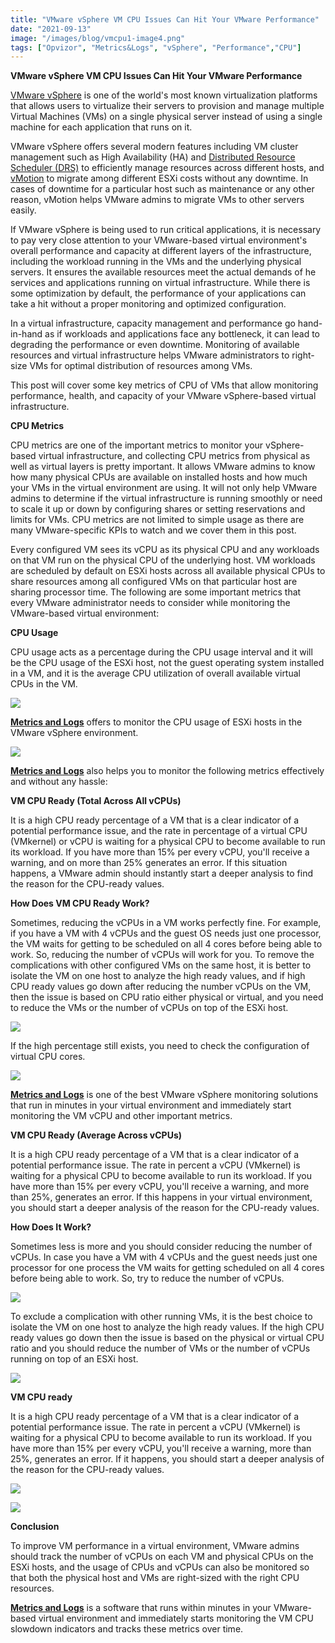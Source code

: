 ```yaml
---
title: "VMware vSphere VM CPU Issues Can Hit Your VMware Performance"
date: "2021-09-13"
image: "/images/blog/vmcpu1-image4.png"
tags: ["Opvizor", "Metrics&Logs", "vSphere", "Performance","CPU"]
---
```


**VMware vSphere VM CPU Issues Can Hit Your VMware Performance**

[VMware vSphere](https://www.vmware.com/products/vsphere.html) is one of
the world's most known  virtualization platforms that allows users to virtualize their servers to provision and manage multiple Virtual Machines (VMs) on a single physical server instead of using a single machine for each application that runs on it. 

VMware vSphere offers several modern features including VM cluster management such as High Availability (HA) and [Distributed Resource Scheduler (DRS)](https://docs.vmware.com/en/VMware-vSphere/7.0/com.vmware.vsphere.resmgmt.doc/GUID-8ACF3502-5314-469F-8CC9-4A9BD5925BC2.html) to efficiently manage resources across different hosts, and [vMotion](https://www.vmware.com/products/vsphere/vmotion.html) to migrate among different ESXi  costs without any downtime. In cases of downtime for a particular host such as maintenance or any other reason, vMotion helps VMware admins to migrate VMs to other servers easily.

If VMware vSphere is being used to run critical applications, it is necessary to pay very close attention to your VMware-based virtual environment's overall performance and capacity at different layers of the infrastructure, including the workload running in the VMs and the underlying physical servers. It ensures the available resources meet the actual demands of  he services and applications running on virtual infrastructure. While there is some optimization by default, the performance of your applications can take a hit without a proper monitoring and optimized configuration.

In a virtual infrastructure, capacity management and performance go hand-in-hand as if workloads and applications face any bottleneck, it can lead to degrading the performance or even downtime. Monitoring of available resources and virtual infrastructure helps VMware
administrators to right-size VMs for optimal distribution of resources among VMs.

This post will cover some key metrics of CPU of VMs that allow monitoring performance,  health, and capacity of your VMware vSphere-based virtual infrastructure.

**CPU Metrics**

CPU metrics are one of the important metrics to monitor your vSphere-based virtual infrastructure, and collecting CPU metrics from physical as well as virtual layers is pretty important. 
It allows VMware admins to know how many physical CPUs are available on installed hosts and how much your VMs in the virtual environment are using. It will not only help VMware admins to determine if the virtual infrastructure is running smoothly or need to scale it up or down by configuring shares or setting reservations and limits for VMs.
CPU metrics are not limited to simple usage as there are many VMware-specific KPIs to watch and we cover them in this post.

Every configured VM sees its vCPU as its physical CPU and any workloads on that VM run on the physical CPU of the underlying host. VM workloads are scheduled by default on ESXi hosts across all available physical CPUs to share resources among all configured VMs on that particular host are sharing processor time. The following are some important metrics that every VMware administrator needs to consider while monitoring the VMware-based virtual environment:

**CPU Usage**

CPU usage acts as a percentage during the CPU usage interval and it will be the CPU usage of the ESXi host, not the guest operating system installed in a VM, and it is the average CPU utilization of overall available virtual CPUs in the VM.

![](/images/blog/vmcpu1-image1.png)

[**Metrics and Logs**](https://www.codenotary.com/products/metrics-and-logs/) offers to monitor the CPU usage of ESXi hosts in the VMware vSphere environment.

![](/images/blog/vmcpu1-image2.png)

[**Metrics and Logs**](https://www.codenotary.com/products/metrics-and-logs/) also helps you to monitor the following metrics effectively and without any hassle:

**VM CPU Ready (Total Across All vCPUs)**

It is a high CPU ready percentage of a VM that is a clear indicator of a potential performance issue, and the rate in percentage of a virtual CPU (VMkernel) or vCPU is waiting for a physical CPU to become available to run its workload. If you have more than 15% per every vCPU, you'll receive a warning, and on more than 25% generates an error. 
If this situation happens, a VMware admin should instantly start a deeper analysis to find the reason for the CPU-ready values.

**How Does VM CPU Ready Work?**

Sometimes, reducing the vCPUs in a VM works perfectly fine. For example, if you have a VM with 4 vCPUs and the guest OS needs just one processor, the VM waits for getting to be scheduled on all 4 cores before being able to work. So, reducing the number of vCPUs will work for you. 
To remove the complications with other configured VMs on the same host, it is better to isolate the VM on one host to analyze the high ready values, and if high CPU ready values go down after reducing the number vCPUs on the VM, then the issue is based on CPU ratio either physical or virtual, and you need to reduce the VMs or the number of vCPUs on top of
the ESXi host.

![](/images/blog/vmcpu1-image3.png)

If the high percentage still exists, you need to check the configuration of virtual CPU cores.

![](/images/blog/vmcpu1-image4.png)

[**Metrics and Logs**](https://www.codenotary.com/products/metrics-and-logs/) is one of the best VMware vSphere monitoring solutions that run in minutes in your virtual environment and immediately start monitoring the VM vCPU and other important metrics.

**VM CPU Ready (Average Across vCPUs)**

It is a high CPU ready percentage of a VM that is a clear indicator of a potential performance issue. The rate in percent a vCPU (VMkernel) is waiting for a physical CPU to become available to run its workload. If you have more than 15% per every vCPU, you\'ll receive a warning, and
more than 25%, generates an error. If this happens in your virtual environment, you should start a deeper analysis of the reason for the CPU-ready values.

**How Does It Work?**

Sometimes less is more and you should consider reducing the number of vCPUs. In case you have a VM with 4 vCPUs and the guest needs just one processor for one process the VM waits for getting scheduled on all 4 cores before being able to work. So, try to reduce the number of vCPUs.

![](/images/blog/vmcpu1-image5.png)

To exclude a complication with other running VMs, it is the best choice to isolate the VM on one host to analyze the high ready values. If the high CPU ready values go down then the issue is based on the physical or virtual CPU ratio and you should reduce the number of VMs or the number of vCPUs running on top of an ESXi host.

![](/images/blog/vmcpu1-image6.png)


**VM CPU ready**

It is a high CPU ready percentage of a VM that is a clear indicator of a potential performance issue. The rate in percent a vCPU (VMkernel) is waiting for a physical CPU to become available to run its workload. If you have more than 15% per every vCPU, you\'ll receive a warning, more than 25%, generates an error. If it happens, you should start a deeper analysis of the reason for the CPU-ready values.

![](/images/blog/vmcpu1-image7.png)

![](/images/blog/vmcpu1-image8.png)

**Conclusion**

To improve VM performance in a virtual environment, VMware admins should track the number of vCPUs on each VM and physical CPUs on the ESXi hosts, and the usage of CPUs and vCPUs can also be monitored so that both the physical host and VMs are right-sized with the right CPU resources.

[**Metrics and Logs**](https://www.codenotary.com/products/metrics-and-logs/) is a software that runs within minutes in your VMware-based virtual
environment and immediately starts monitoring the VM CPU slowdown
indicators and tracks these metrics over time.